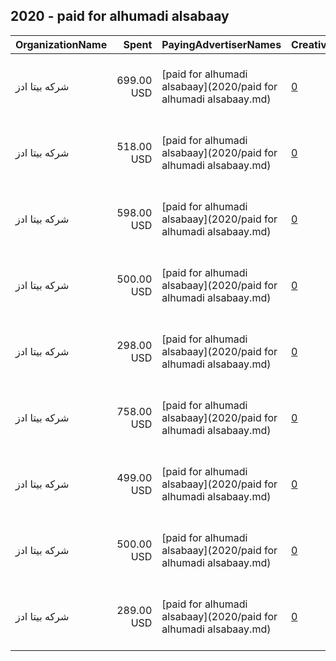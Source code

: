 ## 2020 - paid for alhumadi alsabaay 
|OrganizationName|Spent|PayingAdvertiserNames|CreativeUrls|Impressions|Genders|AgeBrackets|CountryCodes|BillingAddresses|CandidateBallotInformation|
|:---|---:|:---|:---|---:|:---|:---|:---|:---|:---|
|شركه بيتا ادز|699.00 USD|[paid for alhumadi alsabaay](2020/paid for alhumadi alsabaay.md)|[0](https://www.snap.com/political-ads/asset/0785e545cf6b99e9356988a4258438cc7dc26fbe491d8afe7a0d6f6d0014bfda?mediaType=mp4)|392,350||21+|kuwait|"7 Khalid Ibn Al Waleed St , Kuwait City - Sawaber Tower 6 , Floor 6, Office No.13,Sharq,15300,KW"|paid for by Alhamadi alsabaay|
|شركه بيتا ادز|518.00 USD|[paid for alhumadi alsabaay](2020/paid for alhumadi alsabaay.md)|[0](https://www.snap.com/political-ads/asset/787f4f383aef7473516e99decd5a5290aa9b14516a41af1d21fcae29268092c1?mediaType=mp4)|228,281||21+|kuwait|"7 Khalid Ibn Al Waleed St , Kuwait City - Sawaber Tower 6 , Floor 6, Office No.13,Sharq,15300,KW"|paid for by Alhamadi elsabaay|
|شركه بيتا ادز|598.00 USD|[paid for alhumadi alsabaay](2020/paid for alhumadi alsabaay.md)|[0](https://www.snap.com/political-ads/asset/7b92706d1ae6c4f5f2b62dc866e083d3e27b6fe0923ad9cdbd5583cdf5572368?mediaType=mp4)|312,502||21+|kuwait|"7 Khalid Ibn Al Waleed St , Kuwait City - Sawaber Tower 6 , Floor 6, Office No.13,Sharq,15300,KW"|paid for by Alhamadi Alsabaay|
|شركه بيتا ادز|500.00 USD|[paid for alhumadi alsabaay](2020/paid for alhumadi alsabaay.md)|[0](https://www.snap.com/political-ads/asset/63d45de5b3dd2a6fe854fd4b98778c2c3fc21deaf9202c921fc83fbfed9e2256?mediaType=mp4)|289,687||21+|kuwait|"7 Khalid Ibn Al Waleed St , Kuwait City - Sawaber Tower 6 , Floor 6, Office No.13,Sharq,15300,KW"|paid for by Alhamadi elsabaay|
|شركه بيتا ادز|298.00 USD|[paid for alhumadi alsabaay](2020/paid for alhumadi alsabaay.md)|[0](https://www.snap.com/political-ads/asset/4208ca591a8d358c72668384d547148874ea99d606dd4a02faef825d3855cdd7?mediaType=mp4)|183,512||21+|kuwait|"7 Khalid Ibn Al Waleed St , Kuwait City - Sawaber Tower 6 , Floor 6, Office No.13,Sharq,15300,KW"|paid for by Alhumadi Elsabaey|
|شركه بيتا ادز|758.00 USD|[paid for alhumadi alsabaay](2020/paid for alhumadi alsabaay.md)|[0](https://www.snap.com/political-ads/asset/40684c833677f3710d4345d03f3c0123059ab22ee0934c082ce756d1b8633839?mediaType=mp4)|585,820|||kuwait|"7 Khalid Ibn Al Waleed St , Kuwait City - Sawaber Tower 6 , Floor 6, Office No.13,Sharq,15300,KW"|paid for by Alhumadi alsabaey|
|شركه بيتا ادز|499.00 USD|[paid for alhumadi alsabaay](2020/paid for alhumadi alsabaay.md)|[0](https://www.snap.com/political-ads/asset/f0608c2418058ed5435bf58e199190e958055f6cf10957983122e7c5d828491c?mediaType=mp4)|264,170||21+|kuwait|"7 Khalid Ibn Al Waleed St , Kuwait City - Sawaber Tower 6 , Floor 6, Office No.13,Sharq,15300,KW"|paid for by Alhamadi alsabaay|
|شركه بيتا ادز|500.00 USD|[paid for alhumadi alsabaay](2020/paid for alhumadi alsabaay.md)|[0](https://www.snap.com/political-ads/asset/7a765aeb16ec520709aa00353285279c7492c35331c000ce58f8da63e430aaad?mediaType=mp4)|315,114||21+|kuwait|"7 Khalid Ibn Al Waleed St , Kuwait City - Sawaber Tower 6 , Floor 6, Office No.13,Sharq,15300,KW"|paid for by Alhamadi Alsabaay|
|شركه بيتا ادز|289.00 USD|[paid for alhumadi alsabaay](2020/paid for alhumadi alsabaay.md)|[0](https://www.snap.com/political-ads/asset/84395e8864f42d4607f7d5d94ef278881396a94e3030c31bf99a6319d5310181?mediaType=mp4)|152,570||21+|kuwait|"7 Khalid Ibn Al Waleed St , Kuwait City - Sawaber Tower 6 , Floor 6, Office No.13,Sharq,15300,KW"|paid for by Alhamadi elsabaay|
